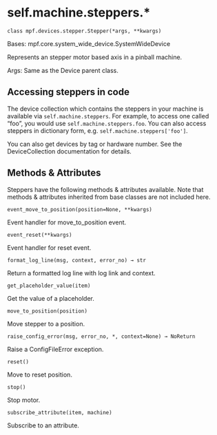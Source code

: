 
# self.machine.steppers.*

`class mpf.devices.stepper.Stepper(*args, **kwargs)`

Bases: mpf.core.system_wide_device.SystemWideDevice

Represents an stepper motor based axis in a pinball machine.

Args: Same as the Device parent class.

## Accessing steppers in code

The device collection which contains the steppers in your machine is available via `self.machine.steppers`. For example, to access one called “foo”, you would use `self.machine.steppers.foo`. You can also access steppers in dictionary form, e.g. `self.machine.steppers['foo']`.

You can also get devices by tag or hardware number. See the DeviceCollection documentation for details.

## Methods & Attributes

Steppers have the following methods & attributes available. Note that methods & attributes inherited from base classes are not included here.

`event_move_to_position(position=None, **kwargs)`

Event handler for move_to_position event.

`event_reset(**kwargs)`

Event handler for reset event.

`format_log_line(msg, context, error_no) → str`

Return a formatted log line with log link and context.

`get_placeholder_value(item)`

Get the value of a placeholder.

`move_to_position(position)`

Move stepper to a position.

`raise_config_error(msg, error_no, *, context=None) → NoReturn`

Raise a ConfigFileError exception.

`reset()`

Move to reset position.

`stop()`

Stop motor.

`subscribe_attribute(item, machine)`

Subscribe to an attribute.

